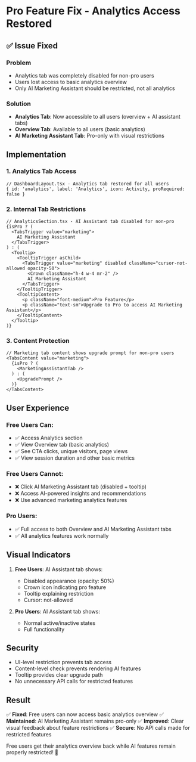 # Pro Feature Fix - Analytics Access Restored

## ✅ Issue Fixed

### Problem
- Analytics tab was completely disabled for non-pro users
- Users lost access to basic analytics overview
- Only AI Marketing Assistant should be restricted, not all analytics

### Solution
- **Analytics Tab**: Now accessible to all users (overview + AI assistant tabs)
- **Overview Tab**: Available to all users (basic analytics)
- **AI Marketing Assistant Tab**: Pro-only with visual restrictions

## Implementation

### 1. Analytics Tab Access
```tsx
// DashboardLayout.tsx - Analytics tab restored for all users
{ id: 'analytics', label: 'Analytics', icon: Activity, proRequired: false }
```

### 2. Internal Tab Restrictions
```tsx
// AnalyticsSection.tsx - AI Assistant tab disabled for non-pro
{isPro ? (
  <TabsTrigger value="marketing">
    AI Marketing Assistant
  </TabsTrigger>
) : (
  <Tooltip>
    <TooltipTrigger asChild>
      <TabsTrigger value="marketing" disabled className="cursor-not-allowed opacity-50">
        <Crown className="h-4 w-4 mr-2" />
        AI Marketing Assistant
      </TabsTrigger>
    </TooltipTrigger>
    <TooltipContent>
      <p className="font-medium">Pro Feature</p>
      <p className="text-sm">Upgrade to Pro to access AI Marketing Assistant</p>
    </TooltipContent>
  </Tooltip>
)}
```

### 3. Content Protection
```tsx
// Marketing tab content shows upgrade prompt for non-pro users
<TabsContent value="marketing">
  {isPro ? (
    <MarketingAssistantTab />
  ) : (
    <UpgradePrompt />
  )}
</TabsContent>
```

## User Experience

### Free Users Can:
- ✅ Access Analytics section
- ✅ View Overview tab (basic analytics)
- ✅ See CTA clicks, unique visitors, page views
- ✅ View session duration and other basic metrics

### Free Users Cannot:
- ❌ Click AI Marketing Assistant tab (disabled + tooltip)
- ❌ Access AI-powered insights and recommendations
- ❌ Use advanced marketing analytics features

### Pro Users:
- ✅ Full access to both Overview and AI Marketing Assistant tabs
- ✅ All analytics features work normally

## Visual Indicators

1. **Free Users**: AI Assistant tab shows:
   - Disabled appearance (opacity: 50%)
   - Crown icon indicating pro feature
   - Tooltip explaining restriction
   - Cursor: not-allowed

2. **Pro Users**: AI Assistant tab shows:
   - Normal active/inactive states
   - Full functionality

## Security

- UI-level restriction prevents tab access
- Content-level check prevents rendering AI features
- Tooltip provides clear upgrade path
- No unnecessary API calls for restricted features

## Result

✅ **Fixed**: Free users can now access basic analytics overview
✅ **Maintained**: AI Marketing Assistant remains pro-only
✅ **Improved**: Clear visual feedback about feature restrictions
✅ **Secure**: No API calls made for restricted features

Free users get their analytics overview back while AI features remain properly restricted! 🎉